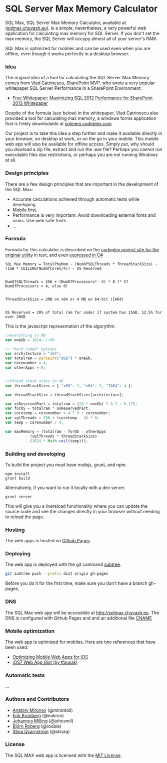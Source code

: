 # SQL Server Max Memory Calculator

SQL Max, SQL Server Max Memory Calculator, available at ([sqlmax.chuvash.eu](http://sqlmax.chuvash.eu)), is a simple, nevertheless, a very powerful web application for calculating max memory for SQL Server. If you don't set the max memory, the SQL Server will occupy almost all of your server's RAM. 

SQL Max is optimized for mobiles and can be used even when you are offline, even though it works perfectly in a desktop browser. 

### Idea

The original idea of a tool for calculating the SQL Server Max Memory comes from [Vlad Catrinescu](http://about.me/vladcatrinescu), SharePoint MVP, who wrote a very popular whitepaper SQL Server Performance in a SharePoint Environment:
- [Free Whitepaper: Maximizing SQL 2012 Performance for SharePoint 2013 Whitepaper](http://spvlad.com/XNkPi2)

Despite of the formula (see below) in the whitepaper, Vlad Catrinescu also provided a tool for calculating max memory, a windows forms application that is freely downlodable at [sqlmem.codeplex.com](http://sqlmem.codeplex.com)

Our project is to take this idea a step further and make it available directly in your browser, on desktop at work, or on the go in your mobile. This mobile web app will also be available for offline access. Simply put, why should you dowload a zip file, extract and run the .exe file? Perhaps you cannot run executable files due restrictions, or perhaps you are not running Windows at all. 

### Design principles

There are a few design principles that are important in the development of the SQL Max:
- Accurate calculations achieved through automatic tests while developing
- Mobile first.
- Performance is very important. Avoid downloading external fonts and icons. Use web safe fonts
- ...

### Formula
Formula for this calculator is described on the [codeplex project site for the original utility](https://sqlmem.codeplex.com/) in text, and even [expressed in C#](https://sqlmem.codeplex.com/SourceControl/latest#Form1.cs)

```
SQL Max Memory = TotalPhyMem - (NumOfSQLThreads * ThreadStackSize) - (1GB * CEILING(NumOfCores/4)) - OS Reserved 


NumOfSQLThreads = 256 + (NumOfProcessors*- 4) * 8 (* If NumOfProcessors > 4, else 0) 


ThreadStackSize = 2MB on x64 or 4 MB on 64-bit (IA64) 


OS Reserved = 20% of total ram for under if system has 15GB. 12.5% for over 20GB
```

This is the javascript representation of the algorythm:

```javascript
//everything in MB
var oneGb = 1024; //MB

// "hard coded" options
var architecture = "x64";
var totalram = parseInt("8GB") * oneGb;
var corenumber = 4;
var otherApps = 0;


//thread stack sizes in MB
var threadStackSizes = { "x86": 1, "x64": 2, "IA64": 4 };

var threadStackSize = threadStackSizes[architecture];

var osReservedPart = totalram < (20 * oneGb) ? 0.2 : 0.125;
var forOS = totalram * osReservedPart;
var coretemp = corenumber > 4 ? 0 : corenumber;
var sqlThreads = 256 + (coretemp - 4) * 8;
var temp = corenumber / 4;

var maxMemory = (totalram - forOS - otherApps 
         - (sqlThreads * threadStackSize)
         - (1024 * Math.ceil(temp)));
```

### Building and developing

To build the project you must have nodejs, grunt, and npm.

```
npm install
grunt build
```

Alternatively, if you want to run it locally with a dev server.

```
grunt server
```
This will give you a livereload functionality where you can update the source code and see the changes directly in your browser without needing to reload the page.

### Hosting

The web apps is hosted on [Github Pages](https://help.github.com/articles/what-are-github-pages)

### Deploying

The web app is deployed with the git command [subtree](https://gist.github.com/cobyism/4730490).
```sh
git subtree push --prefix dist origin gh-pages
```

Before you do it for the first time, make sure you don't have a branch gh-pages.

### DNS
The SQL Max web app will be accessible at http://sqlmax.chuvash.eu. The DNS is configured with Github Pages and and an additional file [CNAME](https://help.github.com/articles/setting-up-a-custom-domain-with-github-pages)

### Mobile optimization
The web app is optimized for mobiles. Here are two references that have been used:

- [Optimizing Mobile Web Apps for iOS](http://blog.teamtreehouse.com/optimizing-mobile-web-apps-ios)
- [iOS7 Web App Gist (by tfausak)](https://gist.github.com/tfausak/2222823)

### Automatic tests
...

### Authors and Contributors
- [Anatoly Mironov](https://github.com/mirontoli) (@mirontoli)
- [Erik Kronberg](https://github.com/eakron) (@eakron)
- [Johannes Milling](https://github.com/Johesmil) (@johesmil)
- [Björn Roberg](https://github.com/roobie) (@roobie)
- [Stina Qvarnström](https://github.com/stinaq) (@stinaq)

### License
The SQL MAX web app is licensed with the [MIT License](LICENSE).
